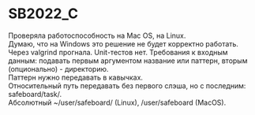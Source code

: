# SB2022_C
Проверяла работоспособность на Mac OS, на Linux.\
Думаю, что на Windows это решение не будет корректно работать.\
Через valgrind прогнала. Unit-тестов нет.
Требования к входным данным: подавать первым аргументом название или паттерн, вторым (опционально) - директорию.\
Паттерн нужно передавать в кавычках.\
Относительный путь передавать без первого слэша, но с последним: safeboard/task/.\
Абсолютный ~/user/safeboard/ (Linux), /user/safeboard (MacOS).
